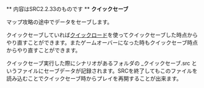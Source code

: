 ** 内容はSRC2.2.33のものです **
**クイックセーブ**

マップ攻略の途中でデータをセーブします。

クイックセーブしていれば[クイックロード](クイックロード.md)を使ってクイックセーブした時点からやり直すことができます。またゲームオーバーになった時もクイックセーブ時点からやり直すことができます。

クイックセーブ実行した際にシナリオがあるフォルダの \_クイックセーブ.src というファイルにセーブデータが記録されます。SRCを終了してもこのファイルを読み込むことでクイックセーブ時からプレイを再開することが出来ます。
